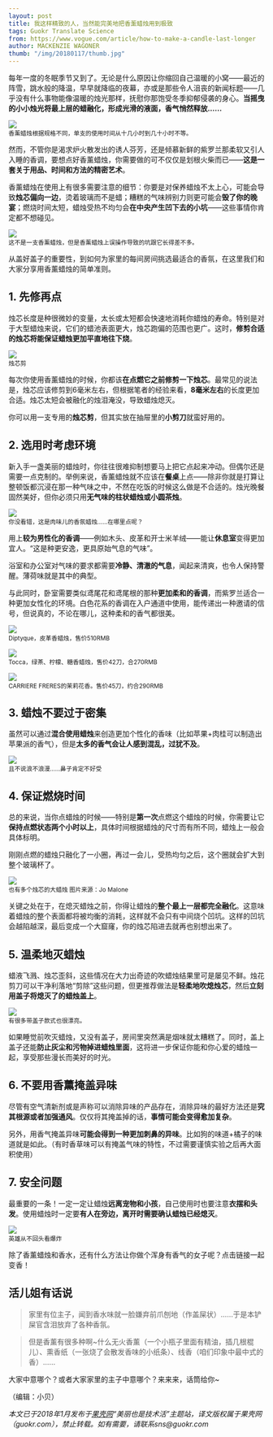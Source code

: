 ```yaml
---
layout: post
title: 我这样精致的人，当然能完美地把香薰蜡烛用到极致
tags: Guokr Translate Science
from: https://www.vogue.com/article/how-to-make-a-candle-last-longer
author: MACKENZIE WAGONER
thumb: "/img/20180117/thumb.jpg"
---
```

每年一度的冬眠季节又到了。无论是什么原因让你缩回自己温暖的小窝——最近的阵雪，跳水般的降温，早早就降临的夜幕，亦或是那些令人沮丧的新闻标题——几乎没有什么事物能像温暖的烛光那样，抚慰你那饱受冬季抑郁侵袭的身心。**当摇曳的小小烛光将最上层的蜡融化，形成光滑的液面，香气悄然释放……**

<img src="/img/20180117/001.jpg"><br><small>
香薰蜡烛根据规格不同，单支的使用时间从十几小时到几十小时不等。</small>

然而，不管你是渴求炉火散发出的诱人芬芳，还是倾慕新鲜的紫罗兰那柔软又引人入睡的香调，要想点好香薰蜡烛，你需要做的可不仅仅是划根火柴而已——**这是一套关于用品、时间和方法的精密艺术**。

香薰蜡烛在使用上有很多需要注意的细节：你要是对保养蜡烛不太上心，可能会导致**烛芯偏向一边**，烫着玻璃而不是蜡；糟糕的气味辨别力则更可能会**毁了你的晚宴**；燃烧时间太短，蜡烛受热不均匀会**在中央产生凹下去的小坑**——这些事情你肯定都不想碰见。

<img src="/img/20180117/002.jpg"><br><small>
这不是一支香薰蜡烛，但是香薰蜡烛上误操作导致的坑跟它长得差不多。</small>

从盖好盖子的重要性，到如何为家里的每间房间挑选最适合的香氛，在这里我们和大家分享用香薰蜡烛的简单准则。

## 1. 先修再点

烛芯长度是种很微妙的变量，太长或太短都会快速地消耗你蜡烛的寿命。特别是对于大型蜡烛来说，它们的蜡池表面更大，烛芯跑偏的范围也更广。这时，**修剪合适的烛芯将能保证蜡烛更加平直地往下烧**。

<img src="/img/20180117/003.jpg"><br><small>
烛芯剪</small>

每次你使用香薰蜡烛的时候，你都该**在点燃它之前修剪一下烛芯**。最常见的说法是，烛芯应该修剪到6毫米左右，但根据笔者的经验来看，**8毫米左右**的长度更加合适。烛芯太短会被融化的烛泪淹没，导致蜡烛熄灭。

你可以用一支专用的**烛芯剪**，但其实放在抽屉里的**小剪刀**就蛮好用的。

## 2. 选用时考虑环境

新入手一盏美丽的蜡烛时，你往往很难抑制想要马上把它点起来冲动。但偶尔还是需要一点克制的。举例来说，香薰蜡烛就不应该在**餐桌**上点——除非你就是打算让整顿饭都沉浸在那一种气味之中，不然在吃饭的时候这么做是不合适的。烛光晚餐固然美好，但你必须只用**无气味的柱状蜡烛或小圆茶烛**。

<img src="/img/20180117/004.jpg"><br><small>
你没看错，这是肉味儿的香氛蜡烛……在哪里点呢？</small>

用上**较为男性化的香调**——例如木头、皮革和开士米羊绒——能让**休息室**变得更加宜人。“这是种更安逸，更具原始气息的气味”。

浴室和办公室对气味的要求都需要**冷静、清澈的气息**，闻起来清爽，也令人保持警醒。薄荷味就是其中的典型。

与此同时，卧室需要类似鸢尾花和鸢尾根的那种**更加柔和的香调**，而紫罗兰适合一种更加女性化的环境。白色花系的香调在入户通道中使用，能传递出一种邀请的信号，但说真的，不论在哪儿，这种柔和的香气都很美。

<img src="/img/20180117/005.jpg"><br><small>
Diptyque，皮革香蜡烛，售价510RMB</small>

<img src="/img/20180117/006.jpg"><br><small>
Tocca，绿茶、柠檬、糖香蜡烛，售价42刀，合270RMB</small>

<img src="/img/20180117/007.jpg"><br><small>
CARRIERE FRERES的茉莉花香。售价45刀，约合290RMB</small>

## 3. 蜡烛不要过于密集

虽然可以通过**混合使用蜡烛**来创造更加个性化的香味（比如苹果+肉桂可以制造出苹果派的香气），但是**太多的香气会让人感到混乱，过犹不及**。

<img src="/img/20180117/008.jpg"><br><small>
且不说浪不浪漫……鼻子肯定不好受</small>

## 4. 保证燃烧时间

总的来说，当你点蜡烛的时候——特别是**第一次**点燃这个蜡烛的时候，你需要让它**保持点燃状态两个小时以上**，具体时间根据蜡烛的尺寸而有所不同，蜡烛上一般会具体标明。

刚刚点燃的蜡烛只融化了一小圈，再过一会儿，受热均匀之后，这个圈就会扩大到整个玻璃杯了。

<img src="/img/20180117/009.jpg"><br><small>
也有多个烛芯的大蜡烛 图片来源：Jo Malone</small>

关键之处在于，在熄灭蜡烛之前，你得让蜡烛的**整个最上一层都完全融化**。这意味着蜡烛的整个表面都将被均衡的消耗，这样就不会只有中间烧个凹坑。这样的凹坑会越陷越深，最后变成一个大窟窿，你的烛芯陷进去就再也别想出来了。

## 5. 温柔地灭蜡烛

蜡液飞溅、烛芯歪斜，这些情况在大力出奇迹的吹蜡烛结果里可是屡见不鲜。烛花剪刀可以干净利落地“剪除”这些问题，但更推荐做法是**轻柔地吹熄烛芯**，然后**立刻用盖子将熄灭了的蜡烛盖上**。

<img src="/img/20180117/010.jpg"><br><small>
有很多带盖子款式也很漂亮。</small>

如果睡觉前吹灭蜡烛，又没有盖子，房间里突然满是烟味就太糟糕了。同时，盖上盖子还能**防止灰尘和污物掉进蜡烛里面**，这将进一步保证你能和你心爱的蜡烛一起，享受那些漫长而美好的时光。

## 6. 不要用香薰掩盖异味

尽管有空气清新剂或是声称可以消除异味的产品存在，消除异味的最好方法还是**究其根源或者加强通风**。仅仅将其掩盖掉的话，**事情可能会变得愈加复杂**。

另外，用香气掩盖异味**可能会得到一种更加刺鼻的异味**。比如狗的味道+橘子的味道就是如此。（有时香草味可以有掩盖气味的特性，不过需要谨慎实验之后再大面积使用）

## 7. 安全问题

最重要的一条！一定一定让蜡烛**远离宠物和小孩**，自己使用时也要注意**衣摆和头发**。使用蜡烛时一定要**有人在旁边，离开时需要确认蜡烛已经熄灭**。

<img src="/img/20180117/011.jpg"><br><small>
英雄从不回头看爆炸</small>


除了香薰蜡烛和香水，还有什么方法让你做个浑身有香气的女子呢？点击链接一起变香！

## 活儿姐有话说

>家里有位主子，闻到香水味就一脸嫌弃前爪刨地（作盖屎状）……于是本铲屎官含泪放弃了各种香氛。

>但是香薰有很多种啊~什么无火香薰（一个小瓶子里面有精油，插几根棍儿）、熏香纸（一张烧了会散发香味的小纸条）、线香（咱们印象中最中式的香）……

大家中意哪个？或者大家家里的主子中意哪个？来来来，话筒给你~

（编辑：小贝）

_本文已于2018年1月发布于[果壳网](https://www.guokr.com)“美丽也是技术活”主题站，译文版权属于果壳网（guokr.com），禁止转载。如有需要，请联系sns@guokr.com_
